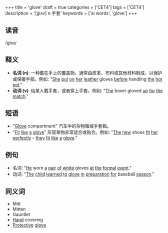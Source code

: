 +++
title = 'glove'
draft = true
categories = ['CET4']
tags = ['CET4']
description = '[glʌv] n.手套'
keywords = ['ai words', 'glove']
+++

## 读音
/ɡlʌv/

## 释义
- **名词 (n)**: 一种戴在手上的覆盖物，通常由皮革、布料或其他材料制成，以保护或保暖手部。例如: "[She](/zh/post/she/) [put](/zh/post/put/) [on](/zh/post/on/) [her](/zh/post/her/) [leather](/zh/post/leather/) gloves [before](/zh/post/before/) handling [the](/zh/post/the/) [hot](/zh/post/hot/) [pot](/zh/post/pot/)."
- **动词 (v)**: 给某人戴手套，或者穿上手套。例如: "[The](/zh/post/the/) boxer gloved [up](/zh/post/up/) [for](/zh/post/for/) [the](/zh/post/the/) [match](/zh/post/match/)."

## 短语
- "[Glove](/zh/post/glove/) compartment" 汽车中的杂物箱或手套箱。
- "[Fit](/zh/post/fit/) [like](/zh/post/like/) [a](/zh/post/a/) [glove](/zh/post/glove/)" 形容某物非常适合或贴合。例如: "[The](/zh/post/the/) [new](/zh/post/new/) shoes [fit](/zh/post/fit/) [her](/zh/post/her/) [perfectly](/zh/post/perfectly/) – [they](/zh/post/they/) [fit](/zh/post/fit/) [like](/zh/post/like/) [a](/zh/post/a/) [glove](/zh/post/glove/)."

## 例句
- 名词: "[He](/zh/post/he/) wore [a](/zh/post/a/) [pair](/zh/post/pair/) [of](/zh/post/of/) [white](/zh/post/white/) gloves [at](/zh/post/at/) [the](/zh/post/the/) [formal](/zh/post/formal/) [event](/zh/post/event/)."
- 动词: "[The](/zh/post/the/) [child](/zh/post/child/) [learned](/zh/post/learned/) [to](/zh/post/to/) [glove](/zh/post/glove/) [in](/zh/post/in/) [preparation](/zh/post/preparation/) [for](/zh/post/for/) baseball [season](/zh/post/season/)."

## 同义词
- Mitt
- Mitten
- Gauntlet
- [Hand](/zh/post/hand/) covering
- [Protective](/zh/post/protective/) [glove](/zh/post/glove/)
